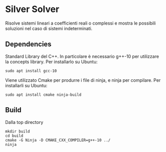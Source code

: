 # Silver Solver
Risolve sistemi lineari a coefficienti reali o complessi e mostra le possibili soluzioni nel caso di sistemi indeterminati.
## Dependencies
Standard Library del C++.
In particolare è necessario g++-10 per utilizzare la concepts library.
Per installarlo su Ubuntu:
```
sudo apt install gcc-10
```
Viene utilizzato Cmake per produrre i file di ninja, e ninja per compilare.
Per installarli su Ubuntu:
```
sudo apt install cmake ninja-build
```
## Build
Dalla top directory
```
mkdir build
cd build
cmake -G Ninja -D CMAKE_CXX_COMPILER=g++-10 ../
ninja
```
